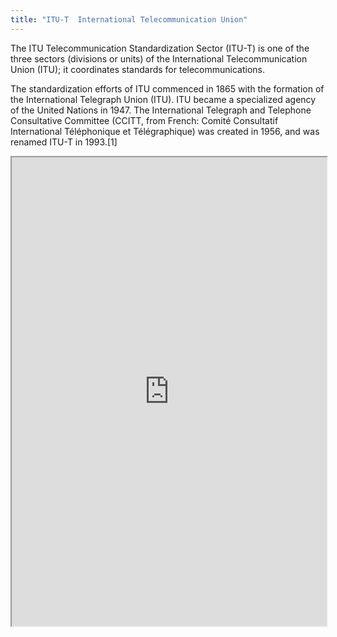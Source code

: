 ```yaml
---
title: "ITU-T  International Telecommunication Union"
---
```


The ITU Telecommunication Standardization Sector (ITU-T) is one of the three sectors (divisions or units) of the International Telecommunication Union (ITU); it coordinates standards for telecommunications.

The standardization efforts of ITU commenced in 1865 with the formation of the International Telegraph Union (ITU). ITU became a specialized agency of the United Nations in 1947. The International Telegraph and Telephone Consultative Committee (CCITT, from French: Comité Consultatif International Téléphonique et Télégraphique) was created in 1956, and was renamed ITU-T in 1993.[1]

<iframe height="750" width="100%" src="https://ewelton.github.io/ktest/wiki.html#ITU-T%20%20International%20Telecommunication%20Union"></iframe>
